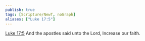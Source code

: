 ```yaml
---
publish: true
tags: [Scripture/NewT, noGraph]
aliases: ["Luke 17:5"]
---
```

[Luke 17:5](https://churchofjesuschrist.org/study/scriptures/nt/luke/17?lang=eng&id=p5#p5) And the apostles said unto the Lord, Increase our faith.
